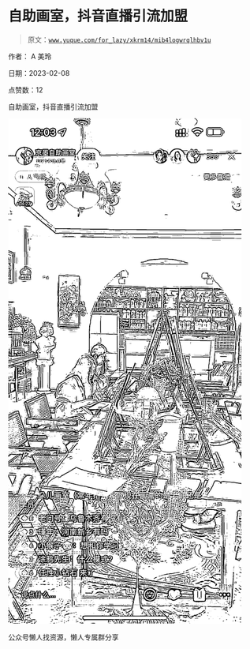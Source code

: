 # 自助画室，抖音直播引流加盟

> 原文：[`www.yuque.com/for_lazy/xkrm14/mib4logwrqlhbv1u`](https://www.yuque.com/for_lazy/xkrm14/mib4logwrqlhbv1u)



作者： A 美玲



日期：2023-02-08



点赞数：12



自助画室，抖音直播引流加盟



![](img/84e5124681179629b820bff82707960b.png)  

公众号懒人找资源，懒人专属群分享

</ne-p>